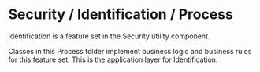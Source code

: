 # Security / Identification / Process

Identification is a feature set in the Security utility component.
  
Classes in this Process folder implement business logic and business rules for this feature set. This is the application layer for Identification.
